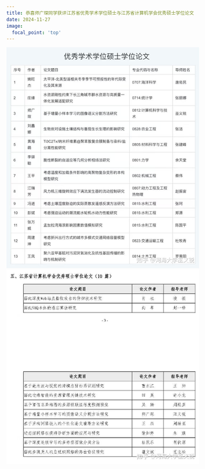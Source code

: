 ```yaml
---
title: 恭喜师广琛同学获评江苏省优秀学术学位硕士与江苏省计算机学会优秀硕士学位论文
date: 2024-11-27
image:
  focal_point: 'top'
---
```

<!--more-->
![sgc](24-11-27-1.jpg)
![sgc](24-11-27-2.jpg)